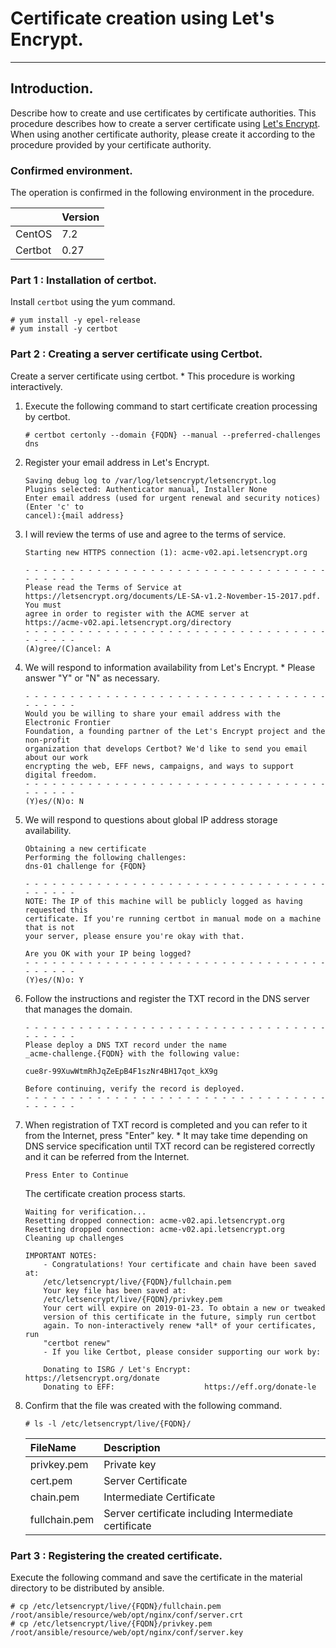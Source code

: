 # Certificate creation using Let's Encrypt.

-------------------------------------------------

## Introduction.

Describe how to create and use certificates by certificate authorities.
This procedure describes how to create a server certificate using [Let's Encrypt](https://letsencrypt.org/). When using another certificate authority, please create it according to the procedure provided by your certificate authority.

### Confirmed environment.

The operation is confirmed in the following environment in the procedure.

| | Version      |
|:--------|:-----|
| CentOS  | 7.2  |
| Certbot | 0.27 |

### Part 1 : Installation of certbot.

Install `certbot` using the yum command.

```console
# yum install -y epel-release
# yum install -y certbot
```

### Part 2 : Creating a server certificate using Certbot.

Create a server certificate using certbot.
\* This procedure is working interactively.

1. Execute the following command to start certificate creation processing by certbot.

    ```console
    # certbot certonly --domain {FQDN} --manual --preferred-challenges dns
    ```

1. Register your email address in Let's Encrypt.

    ```console
    Saving debug log to /var/log/letsencrypt/letsencrypt.log
    Plugins selected: Authenticator manual, Installer None
    Enter email address (used for urgent renewal and security notices) (Enter 'c' to
    cancel):{mail address}
    ```

1. I will review the terms of use and agree to the terms of service.

    ```console
    Starting new HTTPS connection (1): acme-v02.api.letsencrypt.org

    - - - - - - - - - - - - - - - - - - - - - - - - - - - - - - - - - - - - - - - -
    Please read the Terms of Service at
    https://letsencrypt.org/documents/LE-SA-v1.2-November-15-2017.pdf. You must
    agree in order to register with the ACME server at
    https://acme-v02.api.letsencrypt.org/directory
    - - - - - - - - - - - - - - - - - - - - - - - - - - - - - - - - - - - - - - - -
    (A)gree/(C)ancel: A
    ```

1. We will respond to information availability from Let's Encrypt.
    \* Please answer "Y" or "N" as necessary.

    ```console
    - - - - - - - - - - - - - - - - - - - - - - - - - - - - - - - - - - - - - - - -
    Would you be willing to share your email address with the Electronic Frontier
    Foundation, a founding partner of the Let's Encrypt project and the non-profit
    organization that develops Certbot? We'd like to send you email about our work
    encrypting the web, EFF news, campaigns, and ways to support digital freedom.
    - - - - - - - - - - - - - - - - - - - - - - - - - - - - - - - - - - - - - - - -
    (Y)es/(N)o: N
    ```

1. We will respond to questions about global IP address storage availability.

    ```console
    Obtaining a new certificate
    Performing the following challenges:
    dns-01 challenge for {FQDN}

    - - - - - - - - - - - - - - - - - - - - - - - - - - - - - - - - - - - - - - - -
    NOTE: The IP of this machine will be publicly logged as having requested this
    certificate. If you're running certbot in manual mode on a machine that is not
    your server, please ensure you're okay with that.

    Are you OK with your IP being logged?
    - - - - - - - - - - - - - - - - - - - - - - - - - - - - - - - - - - - - - - - -
    (Y)es/(N)o: Y
    ```

1. Follow the instructions and register the TXT record in the DNS server that manages the domain.

    ```console
    - - - - - - - - - - - - - - - - - - - - - - - - - - - - - - - - - - - - - - - -
    Please deploy a DNS TXT record under the name
    _acme-challenge.{FQDN} with the following value:

    cue8r-99XuwWtmRhJqZeEpB4F1szNr4BH17qot_kX9g

    Before continuing, verify the record is deployed.
    - - - - - - - - - - - - - - - - - - - - - - - - - - - - - - - - - - - - - - - -
    ```

1. When registration of TXT record is completed and you can refer to it from the Internet, press "Enter" key.
    \* It may take time depending on DNS service specification until TXT record can be registered correctly and it can be referred from the Internet.

    ```console
    Press Enter to Continue
    ```

    The certificate creation process starts.

    ```console
    Waiting for verification...
    Resetting dropped connection: acme-v02.api.letsencrypt.org
    Resetting dropped connection: acme-v02.api.letsencrypt.org
    Cleaning up challenges

    IMPORTANT NOTES:
        - Congratulations! Your certificate and chain have been saved at:
        /etc/letsencrypt/live/{FQDN}/fullchain.pem
        Your key file has been saved at:
        /etc/letsencrypt/live/{FQDN}/privkey.pem
        Your cert will expire on 2019-01-23. To obtain a new or tweaked
        version of this certificate in the future, simply run certbot
        again. To non-interactively renew *all* of your certificates, run
        "certbot renew"
        - If you like Certbot, please consider supporting our work by:

        Donating to ISRG / Let's Encrypt:   https://letsencrypt.org/donate
        Donating to EFF:                    https://eff.org/donate-le
    ```

1. Confirm that the file was created with the following command.

    ```console
    # ls -l /etc/letsencrypt/live/{FQDN}/
    ```

    | FileName       | Description              |
    |:---------------|:-------------------------|
    | privkey.pem    | Private key              |
    | cert.pem       | Server Certificate       |
    | chain.pem      | Intermediate Certificate |
    | fullchain.pem  | Server certificate including Intermediate certificate  |

### Part 3 : Registering the created certificate.

Execute the following command and save the certificate in the material directory to be distributed by ansible.

```console
# cp /etc/letsencrypt/live/{FQDN}/fullchain.pem /root/ansible/resource/web/opt/nginx/conf/server.crt
# cp /etc/letsencrypt/live/{FQDN}/privkey.pem /root/ansible/resource/web/opt/nginx/conf/server.key
```
